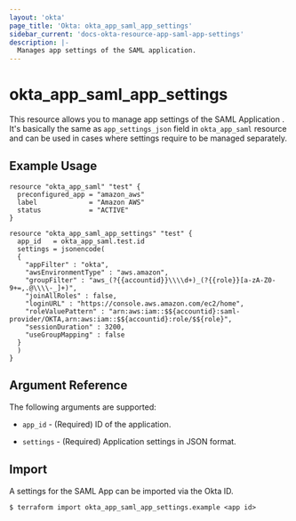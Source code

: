 ```yaml
---
layout: 'okta'
page_title: 'Okta: okta_app_saml_app_settings'
sidebar_current: 'docs-okta-resource-app-saml-app-settings'
description: |-
  Manages app settings of the SAML application.
---
```


# okta_app_saml_app_settings

This resource allows you to manage app settings of the SAML Application . It's basically the same as
`app_settings_json` field in `okta_app_saml` resource and can be used in cases where settings require to be managed separately.

## Example Usage

```hcl
resource "okta_app_saml" "test" {
  preconfigured_app = "amazon_aws"
  label             = "Amazon AWS"
  status            = "ACTIVE"
}

resource "okta_app_saml_app_settings" "test" {
  app_id   = okta_app_saml.test.id
  settings = jsonencode(
  {
    "appFilter" : "okta",
    "awsEnvironmentType" : "aws.amazon",
    "groupFilter" : "aws_(?{{accountid}}\\\\d+)_(?{{role}}[a-zA-Z0-9+=,.@\\\\-_]+)",
    "joinAllRoles" : false,
    "loginURL" : "https://console.aws.amazon.com/ec2/home",
    "roleValuePattern" : "arn:aws:iam::$${accountid}:saml-provider/OKTA,arn:aws:iam::$${accountid}:role/$${role}",
    "sessionDuration" : 3200,
    "useGroupMapping" : false
  }
  )
}
```

## Argument Reference

The following arguments are supported:

- `app_id` - (Required) ID of the application.

- `settings` - (Required) Application settings in JSON format.

## Import

A settings for the SAML App can be imported via the Okta ID.

```
$ terraform import okta_app_saml_app_settings.example <app id>
```
